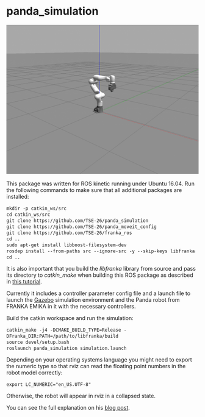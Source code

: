 # panda_simulation

![Panda in Gazebo](assets/panda-in-gazebo.png?raw=true "Panda in Gazebo")

This package was written for ROS kinetic running under Ubuntu 16.04. Run the following commands to make sure that all additional packages are installed:

```
mkdir -p catkin_ws/src
cd catkin_ws/src
git clone https://github.com/TSE-26/panda_simulation
git clone https://github.com/TSE-26/panda_moveit_config
git clone https://github.com/TSE-26/franka_ros
cd ..
sudo apt-get install libboost-filesystem-dev
rosdep install --from-paths src --ignore-src -y --skip-keys libfranka
cd ..
```
It is also important that you build the *libfranka* library from source and pass its directory to *catkin_make*  when building this ROS package as described in [this tutorial](https://frankaemika.github.io/docs/installation.html#building-from-source).

Currently it includes a controller parameter config file and a launch file to launch the [Gazebo](http://gazebosim.org) simulation environment and the Panda robot from FRANKA EMIKA in it with the necessary controllers.

Build the catkin workspace and run the simulation:
```
catkin_make -j4 -DCMAKE_BUILD_TYPE=Release -DFranka_DIR:PATH=/path/to/libfranka/build
source devel/setup.bash
roslaunch panda_simulation simulation.launch
```

Depending on your operating systems language you might need to export the numeric type so that rviz can read the floating point numbers in the robot model correctly:

```
export LC_NUMERIC="en_US.UTF-8"
```
Otherwise, the robot will appear in rviz in a collapsed state.


You can see the full explanation on his [blog post](https://erdalpekel.de/?p=55).

